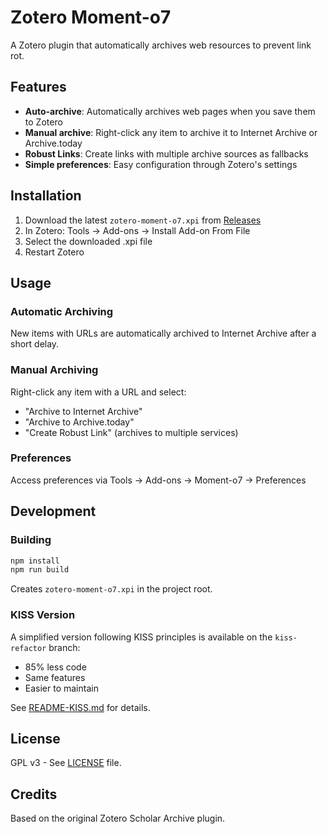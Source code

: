 # Zotero Moment-o7

A Zotero plugin that automatically archives web resources to prevent link rot.

## Features

- **Auto-archive**: Automatically archives web pages when you save them to Zotero
- **Manual archive**: Right-click any item to archive it to Internet Archive or Archive.today
- **Robust Links**: Create links with multiple archive sources as fallbacks
- **Simple preferences**: Easy configuration through Zotero's settings

## Installation

1. Download the latest `zotero-moment-o7.xpi` from [Releases](https://github.com/dawsonmv/zotero-moment-o7/releases)
2. In Zotero: Tools → Add-ons → Install Add-on From File
3. Select the downloaded .xpi file
4. Restart Zotero

## Usage

### Automatic Archiving
New items with URLs are automatically archived to Internet Archive after a short delay.

### Manual Archiving
Right-click any item with a URL and select:
- "Archive to Internet Archive"
- "Archive to Archive.today"
- "Create Robust Link" (archives to multiple services)

### Preferences
Access preferences via Tools → Add-ons → Moment-o7 → Preferences

## Development

### Building
```bash
npm install
npm run build
```

Creates `zotero-moment-o7.xpi` in the project root.

### KISS Version
A simplified version following KISS principles is available on the `kiss-refactor` branch:
- 85% less code
- Same features
- Easier to maintain

See [README-KISS.md](README-KISS.md) for details.

## License

GPL v3 - See [LICENSE](LICENSE) file.

## Credits

Based on the original Zotero Scholar Archive plugin.